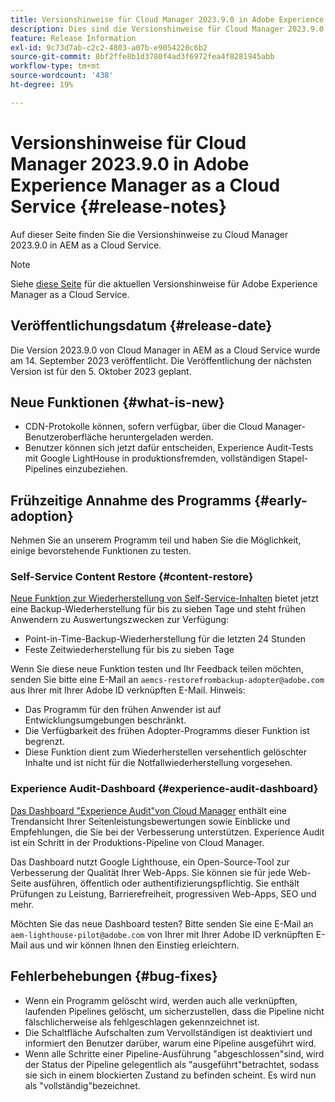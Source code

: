 ```yaml
---
title: Versionshinweise für Cloud Manager 2023.9.0 in Adobe Experience Manager as a Cloud Service
description: Dies sind die Versionshinweise für Cloud Manager 2023.9.0 in AEM as a Cloud Service.
feature: Release Information
exl-id: 9c73d7ab-c2c2-4803-a07b-e9054220c6b2
source-git-commit: 8bf2ffe8b1d3780f4ad3f6972fea4f8281945abb
workflow-type: tm+mt
source-wordcount: '438'
ht-degree: 19%

---
```



# Versionshinweise für Cloud Manager 2023.9.0 in Adobe Experience Manager as a Cloud Service {#release-notes}

Auf dieser Seite finden Sie die Versionshinweise zu Cloud Manager 2023.9.0 in AEM as a Cloud Service.

>[!NOTE]
>
>Siehe [diese Seite](/help/release-notes/release-notes-cloud/release-notes-current.md) für die aktuellen Versionshinweise für Adobe Experience Manager as a Cloud Service.

## Veröffentlichungsdatum {#release-date}

Die Version 2023.9.0 von Cloud Manager in AEM as a Cloud Service wurde am 14. September 2023 veröffentlicht. Die Veröffentlichung der nächsten Version ist für den 5. Oktober 2023 geplant.

## Neue Funktionen {#what-is-new}

* CDN-Protokolle können, sofern verfügbar, über die Cloud Manager-Benutzeroberfläche heruntergeladen werden.
* Benutzer können sich jetzt dafür entscheiden, Experience Audit-Tests mit Google LightHouse in produktionsfremden, vollständigen Stapel-Pipelines einzubeziehen.

## Frühzeitige Annahme des Programms {#early-adoption}

Nehmen Sie an unserem Programm teil und haben Sie die Möglichkeit, einige bevorstehende Funktionen zu testen.

### Self-Service Content Restore {#content-restore}

[Neue Funktion zur Wiederherstellung von Self-Service-Inhalten](/help/operations/restore.md) bietet jetzt eine Backup-Wiederherstellung für bis zu sieben Tage und steht frühen Anwendern zu Auswertungszwecken zur Verfügung:

* Point-in-Time-Backup-Wiederherstellung für die letzten 24 Stunden
* Feste Zeitwiederherstellung für bis zu sieben Tage

Wenn Sie diese neue Funktion testen und Ihr Feedback teilen möchten, senden Sie bitte eine E-Mail an `aemcs-restorefrombackup-adopter@adobe.com` aus Ihrer mit Ihrer Adobe ID verknüpften E-Mail. Hinweis:

* Das Programm für den frühen Anwender ist auf Entwicklungsumgebungen beschränkt.
* Die Verfügbarkeit des frühen Adopter-Programms dieser Funktion ist begrenzt.
* Diese Funktion dient zum Wiederherstellen versehentlich gelöschter Inhalte und ist nicht für die Notfallwiederherstellung vorgesehen.

### Experience Audit-Dashboard {#experience-audit-dashboard}

[Das Dashboard &quot;Experience Audit&quot;von Cloud Manager](/help/implementing/cloud-manager/experience-audit-dashboard.md) enthält eine Trendansicht Ihrer Seitenleistungsbewertungen sowie Einblicke und Empfehlungen, die Sie bei der Verbesserung unterstützen. Experience Audit ist ein Schritt in der Produktions-Pipeline von Cloud Manager.

Das Dashboard nutzt Google Lighthouse, ein Open-Source-Tool zur Verbesserung der Qualität Ihrer Web-Apps. Sie können sie für jede Web-Seite ausführen, öffentlich oder authentifizierungspflichtig. Sie enthält Prüfungen zu Leistung, Barrierefreiheit, progressiven Web-Apps, SEO und mehr.

Möchten Sie das neue Dashboard testen? Bitte senden Sie eine E-Mail an `aem-lighthouse-pilot@adobe.com` von Ihrer mit Ihrer Adobe ID verknüpften E-Mail aus und wir können Ihnen den Einstieg erleichtern.

## Fehlerbehebungen {#bug-fixes}

* Wenn ein Programm gelöscht wird, werden auch alle verknüpften, laufenden Pipelines gelöscht, um sicherzustellen, dass die Pipeline nicht fälschlicherweise als fehlgeschlagen gekennzeichnet ist.
* Die Schaltfläche Aufschalten zum Vervollständigen ist deaktiviert und informiert den Benutzer darüber, warum eine Pipeline ausgeführt wird.
* Wenn alle Schritte einer Pipeline-Ausführung &quot;abgeschlossen&quot;sind, wird der Status der Pipeline gelegentlich als &quot;ausgeführt&quot;betrachtet, sodass sie sich in einem blockierten Zustand zu befinden scheint. Es wird nun als &quot;vollständig&quot;bezeichnet.
